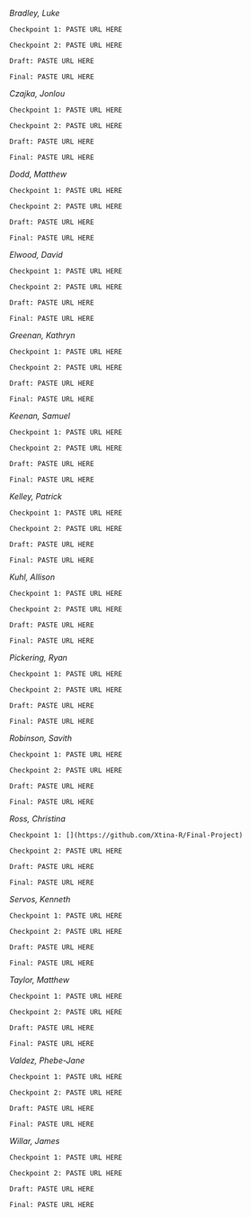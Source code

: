 *Bradley, Luke*		

	Checkpoint 1: PASTE URL HERE

	Checkpoint 2: PASTE URL HERE

	Draft: PASTE URL HERE

	Final: PASTE URL HERE

*Czajka, Jonlou*	

	Checkpoint 1: PASTE URL HERE

	Checkpoint 2: PASTE URL HERE

	Draft: PASTE URL HERE

	Final: PASTE URL HERE

*Dodd, Matthew*			

	Checkpoint 1: PASTE URL HERE

	Checkpoint 2: PASTE URL HERE

	Draft: PASTE URL HERE

	Final: PASTE URL HERE

*Elwood, David*			

	Checkpoint 1: PASTE URL HERE

	Checkpoint 2: PASTE URL HERE

	Draft: PASTE URL HERE

	Final: PASTE URL HERE

*Greenan, Kathryn*			

	Checkpoint 1: PASTE URL HERE

	Checkpoint 2: PASTE URL HERE

	Draft: PASTE URL HERE

	Final: PASTE URL HERE
	
*Keenan, Samuel*			

	Checkpoint 1: PASTE URL HERE

	Checkpoint 2: PASTE URL HERE

	Draft: PASTE URL HERE

	Final: PASTE URL HERE
	
*Kelley, Patrick*			

	Checkpoint 1: PASTE URL HERE

	Checkpoint 2: PASTE URL HERE

	Draft: PASTE URL HERE

	Final: PASTE URL HERE
	
*Kuhl, Allison*		

	Checkpoint 1: PASTE URL HERE

	Checkpoint 2: PASTE URL HERE

	Draft: PASTE URL HERE

	Final: PASTE URL HERE

*Pickering, Ryan*			

	Checkpoint 1: PASTE URL HERE

	Checkpoint 2: PASTE URL HERE

	Draft: PASTE URL HERE

	Final: PASTE URL HERE

*Robinson, Savith*			

	Checkpoint 1: PASTE URL HERE

	Checkpoint 2: PASTE URL HERE

	Draft: PASTE URL HERE

	Final: PASTE URL HERE

*Ross, Christina*	

	Checkpoint 1: [](https://github.com/Xtina-R/Final-Project)

	Checkpoint 2: PASTE URL HERE

	Draft: PASTE URL HERE

	Final: PASTE URL HERE

*Servos, Kenneth*	

	Checkpoint 1: PASTE URL HERE

	Checkpoint 2: PASTE URL HERE

	Draft: PASTE URL HERE

	Final: PASTE URL HERE

	
*Taylor, Matthew*	

	Checkpoint 1: PASTE URL HERE

	Checkpoint 2: PASTE URL HERE

	Draft: PASTE URL HERE

	Final: PASTE URL HERE

*Valdez, Phebe-Jane*		

	Checkpoint 1: PASTE URL HERE

	Checkpoint 2: PASTE URL HERE

	Draft: PASTE URL HERE

	Final: PASTE URL HERE

*Willar, James*	

	Checkpoint 1: PASTE URL HERE

	Checkpoint 2: PASTE URL HERE

	Draft: PASTE URL HERE

	Final: PASTE URL HERE

